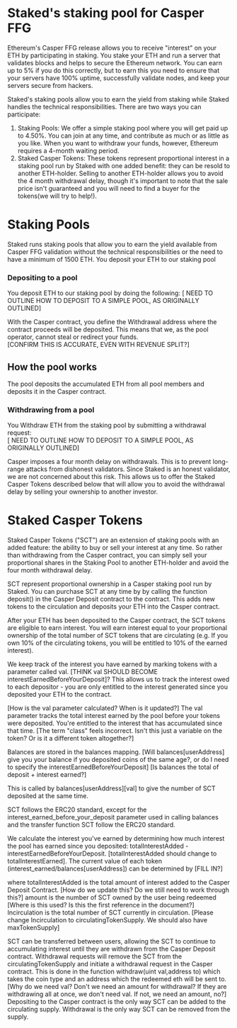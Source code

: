 # Staked's staking pool for Casper FFG

Ethereum's Casper FFG release allows you to receive "interest" on your ETH by participating in staking. You stake your ETH and run a server that validates blocks and helps to secure the Ethereum network. You can earn up to 5% if you do this correctly, but to earn this you need to ensure that your servers have 100% uptime, successfully validate nodes, and keep your servers secure from hackers.  
  
Staked's staking pools allow you to earn the yield from staking while Staked handles the technical responsibilities. There are two ways you can participate:   

1) Staking Pools: We offer a simple staking pool where you will get paid up to 4.50%. You can join at any time, and contribute as much or as little as you like. When you want to withdraw your funds, however, Ethereum requires a 4-month waiting period.   
2) Staked Casper Tokens: These tokens represent proportional interest in a staking pool run by Staked with one added benefit: they can be resold to another ETH-holder. Selling to another ETH-holder allows you to avoid the 4 month withdrawal delay, though it's important to note that the sale price isn't guaranteed and you will need to find a buyer for the tokens(we will try to help!). 

# Staking Pools 
Staked runs staking pools that allow you to earn the yield available from Casper FFG validation without the technical responsibilities or the need to have a minimum of 1500 ETH. You deposit your ETH to our staking pool

### Depositing to a pool
You deposit ETH to our staking pool by doing the following: 
[ NEED TO OUTLINE HOW TO DEPOSIT TO A SIMPLE POOL, AS ORIGINALLY OUTLINED] 

With the Casper contract, you define the Withdrawal address where the contract proceeds will be deposited. This means that we, as the pool operator, cannot steal or redirect your funds.   
[CONFIRM THIS IS ACCURATE, EVEN WITH REVENUE SPLIT?] 


## How the pool works
The pool deposits the accumulated ETH from all pool members and deposits it in the Casper contract. 


### Withdrawing from a pool
You Withdraw ETH from the staking pool by submitting a withdrawal request:  
[ NEED TO OUTLINE HOW TO DEPOSIT TO A SIMPLE POOL, AS ORIGINALLY OUTLINED] 
 
Casper imposes a four month delay on withdrawals. This is to prevent long-range attacks from dishonest validators. Since Staked is an honest validator, we are not concerned about this risk. This allows us to offer the Staked Casper Tokens described below that will allow you to avoid the withdrawal delay by selling your ownership to another investor.
 
# Staked Casper Tokens 
Staked Casper Tokens ("SCT") are an extension of staking pools with an added feature: the ability to buy or sell your interest at any time. So rather than withdrawing from the Casper contract, you can simply sell your proportional shares in the Staking Pool to another ETH-holder and avoid the four month withdrawal delay. 

SCT represent proportional ownership in a Casper staking pool run by Staked. You can purchase SCT at any time by by calling the function deposit() in the Casper Deposit contract to the contract. This adds new tokens to the circulation and deposits your ETH into the Casper contract.
 
After your ETH has been deposited to the Casper contract, the SCT tokens are eligible to earn interest. You will earn interest equal to your proportional ownership of the total number of SCT tokens that are circulating (e.g. If you own 10% of the circulating tokens, you will be entitled to 10% of the earned interest).  

We keep track of the interest you have earned by marking tokens with a parameter called val. [THINK val SHOULD BECOME interestEarnedBeforeYourDeposit]? This allows us to track the interest owed to each depositor - you are only entitled to the interest generated since you deposited your ETH to the contract. 

[How is the val parameter calculated? When is it updated?]
The val parameter tracks the total interest earned by the pool before your tokens were deposited. You're entitled to the interest that has accumulated since that time. [The term "class" feels incorrect. Isn't this just a variable on the token? Or is it a different token altogether?]

Balances are stored in the balances mapping. [Will balances[userAddress] give you your balance if you deposited coins of the same age?, or do I need to specify the interestEarnedBeforeYourDeposit] [Is balances the total of deposit + interest earned?]

This is called by balances[userAddress][val] to give the number of SCT deposited at the same time. 

SCT follows the ERC20 standard, except for the interest_earned_before_your_deposit parameter used in calling  balances and the transfer function SCT follow the ERC20 standard.
 
We calculate the interest you've earned by determining how much interest the pool has earned since you deposited: totalInterestAdded - interestEarnedBeforeYourDeposit. [totalInterestAdded should change to totalInterestEarned]. The current value of each token (interest_earned/balances[userAddress]) can be determined by [FILL IN?]


where totalInterestAdded is the total amount of interest added to the Casper Deposit Contract. [How do we update this? Do we still need to work through this?] 
amount is the number of SCT owned by the user being redeemed [Where is this used? Is this the first reference in the document?] 
Incirculation is the total number of SCT currently in circulation. [Please change Incirculation to circulatingTokenSupply. We should also have maxTokenSupply] 

SCT can be transferred between users, allowing the SCT to continue to accumulating interest until they are withdrawn from the Casper Deposit contract. Withdrawal requests will remove the SCT from the circulatingTokenSupply and initiate a withdrawal request in the Casper contract.
This is done in the function withdraw(uint val,address to) which takes the coin type and an address which the redeemed eth will be sent to. [Why do we need val? Don't we need an amount for withdrawal? If they are withdrawing all at once, we don't need val. If not, we need an amount, no?]
Depositing to the Casper contract is the only way SCT can be added to the circulating supply. Withdrawal is the only way SCT can be removed from the supply. 

